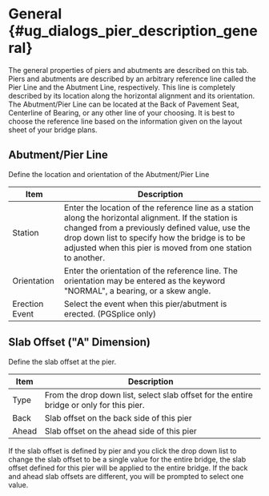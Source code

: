 General {#ug_dialogs_pier_description_general}
==============================================
The general properties of piers and abutments are described on this tab. Piers and abutments are described by an arbitrary reference line called the Pier Line and the Abutment Line, respectively. This line is completely described by its location along the horizontal alignment and its orientation. The Abutment/Pier Line can be located at the Back of Pavement Seat, Centerline of Bearing, or any other line of your choosing. It is best to choose the reference line based on the information given on the layout sheet of your bridge plans.

Abutment/Pier Line
-------------------
Define the location and orientation of the Abutment/Pier Line

Item | Description
-----|-----------
Station | Enter the location of the reference line as a station along the horizontal alignment. If the station is changed from a previously defined value, use the drop down list to specify how the bridge is to be adjusted when this pier is moved from one station to another.
Orientation | Enter the orientation of the reference line. The orientation may be entered as the keyword "NORMAL", a bearing, or a skew angle.
Erection Event | Select the event when this pier/abutment is erected. (PGSplice only)

Slab Offset ("A" Dimension)
---------------------------
Define the slab offset at the pier.

Item | Description
-----|------------
Type | From the drop down list, select slab offset for the entire bridge or only for this pier.
Back | Slab offset on the back side of this pier
Ahead | Slab offset on the ahead side of this pier

If the slab offset is defined by pier and you click the drop down list to change the slab offset to be a single value for the entire bridge, the slab offset defined for this pier will be applied to the entire bridge. If the back and ahead slab offsets are different, you will be prompted to select one value.

